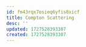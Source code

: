 ```yaml
---
id: fm43rqx7osieq6yfis8xicf
title: Compton Scattering
desc: ''
updated: 1727528393307
created: 1727528393307
---
```

